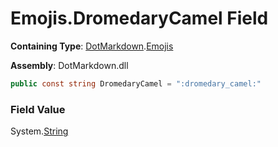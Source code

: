 # Emojis\.DromedaryCamel Field

**Containing Type**: [DotMarkdown](../../README.md)\.[Emojis](../README.md)

**Assembly**: DotMarkdown\.dll

```csharp
public const string DromedaryCamel = ":dromedary_camel:"
```

### Field Value

System\.[String](https://docs.microsoft.com/en-us/dotnet/api/system.string)